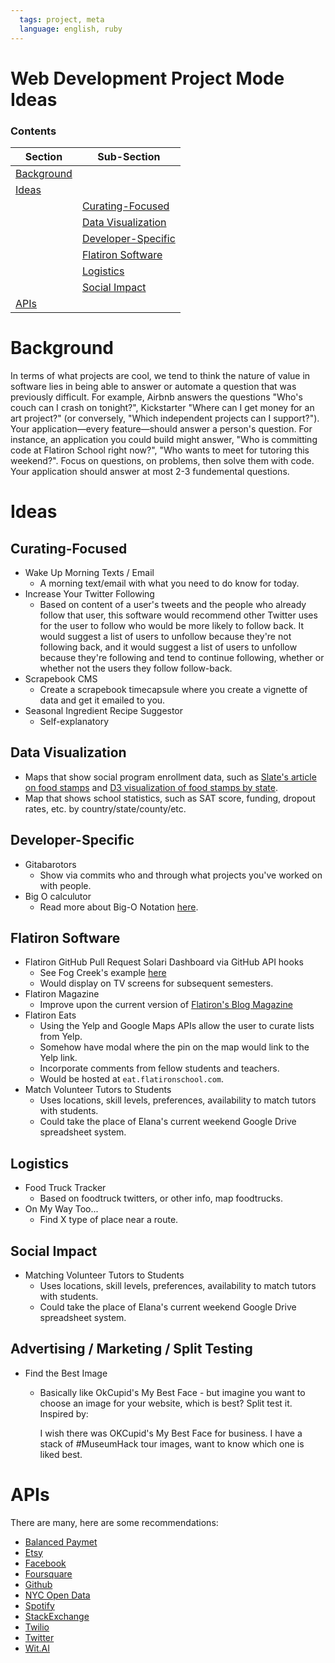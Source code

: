 ```yaml
---
  tags: project, meta
  language: english, ruby
---
```


# Web Development Project Mode Ideas

### Contents
| Section     | Sub-Section |
|-------------|-------------|
|[Background](#background)||
|[Ideas](#ideas)||
||[Curating-Focused](#curating-focused)|
||[Data Visualization](#data-visualization)|
||[Developer-Specific](#developer-specific)|
||[Flatiron Software](#flatiron-software)|
||[Logistics](#logistics)|
||[Social Impact](#social-impact)|
|[APIs](#apis)||

# Background

In terms of what projects are cool, we tend to think the nature of value in software lies in being able to answer or automate a question that was previously difficult. For example, Airbnb answers the questions "Who's couch can I crash on tonight?", Kickstarter "Where can I get money for an art project?" (or conversely, "Which independent projects can I support?"). Your application—every feature—should answer a person's question. For instance, an application you could build might answer, "Who is committing code at Flatiron School right now?", "Who wants to meet for tutoring this weekend?". Focus on questions, on problems, then solve them with code. Your application should answer at most 2-3 fundemental questions.

# Ideas

## Curating-Focused
* Wake Up Morning Texts / Email
  * A morning text/email with what you need to do know for today.
* Increase Your Twitter Following
  * Based on content of a user's tweets and the people who already follow that user, this software would recommend other Twitter uses for the user to follow who would be more likely to follow back. It would suggest a list of users to unfollow because they're not following back, and it would suggest a list of users to unfollow because they're following and tend to continue following, whether or whether not the users they follow follow-back.
* Scrapebook CMS
  * Create a scrapebook timecapsule where you create a vignette of data and get it emailed to you.
* Seasonal Ingredient Recipe Suggestor
  * Self-explanatory 

## Data Visualization
* Maps that show social program enrollment data, such as [Slate's article on food stamps](http://www.slate.com/articles/news_and_politics/map_of_the_week/2013/04/food_stamp_recipients_by_county_an_interactive_tool_showing_local_snap_data.html) and [D3 visualization of food stamps by state](http://bl.ocks.org/NPashaP/a74faf20b492ad377312).
* Map that shows school statistics, such as SAT score, funding, dropout rates, etc. by country/state/county/etc.

## Developer-Specific
* Gitabarotors
  * Show via commits who and through what projects you've worked on with people.
* Big O calculutor
  * Read more about Big-O Notation [here](http://en.wikipedia.org/wiki/Big_O_notation).

## Flatiron Software
* Flatiron GitHub Pull Request Solari Dashboard via GitHub API hooks
  * See Fog Creek's example [here](https://github.com/FogCreek/solari-board)
  * Would display on TV screens for subsequent semesters.
* Flatiron Magazine
  * Improve upon the current version of [Flatiron's Blog Magazine](http://magazine.flatironschool.com/)
* Flatiron Eats
  * Using the Yelp and Google Maps APIs allow the user to curate lists from Yelp.
  * Somehow have modal where the pin on the map would link to the Yelp link.
  * Incorporate comments from fellow students and teachers.
  * Would be hosted at `eat.flatironschool.com`.
* Match Volunteer Tutors to Students
  * Uses locations, skill levels, preferences, availability to match tutors with students.
  * Could take the place of Elana's current weekend Google Drive spreadsheet system.

## Logistics
* Food Truck Tracker
  * Based on foodtruck twitters, or other info, map foodtrucks.
* On My Way Too...
  * Find X type of place near a route.

## Social Impact
* Matching Volunteer Tutors to Students
  * Uses locations, skill levels, preferences, availability to match tutors with students.
  * Could take the place of Elana's current weekend Google Drive spreadsheet system.

## Advertising / Marketing / Split Testing

* Find the Best Image
  * Basically like OkCupid's My Best Face - but imagine you want to choose an image for your website, which is best? Split test it. Inspired by: 
    
      I wish there was OKCupid's My Best Face for business. I have a stack of #MuseumHack tour images, want to know which       one is liked best.
   

# APIs

There are many, here are some recommendations:

- [Balanced Paymet](https://docs.balancedpayments.com/1.1/overview/)
- [Etsy](https://www.etsy.com/developers/documentation/getting_started/api_basics)
- [Facebook](https://developers.facebook.com/)
- [Foursquare](https://developer.foursquare.com/start)
- [Github](http://developer.github.com/v3/)
- [NYC Open Data](https://nycopendata.socrata.com/)
- [Spotify](https://developer.spotify.com/web-api/)
- [StackExchange](http://api.stackexchange.com/)
- [Twilio](http://twilio.com)
- [Twitter](https://developer.twitter.com)
- [Wit.AI](http://wit.ai)
